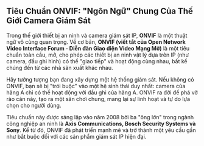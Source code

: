 ## Tiêu Chuẩn ONVIF: "Ngôn Ngữ" Chung Của Thế Giới Camera Giám Sát

Trong thế giới thiết bị an ninh và camera giám sát IP, **ONVIF** là một thuật ngữ vô cùng quan trọng. Về cơ bản, **ONVIF (viết tắt của Open Network Video Interface Forum - Diễn đàn Giao diện Video Mạng Mở)** là một tiêu chuẩn toàn cầu, mở, cho phép các thiết bị an ninh vật lý dựa trên IP (như camera, đầu ghi hình) có thể "giao tiếp" và hoạt động cùng nhau, bất kể chúng đến từ các nhà sản xuất khác nhau.

Hãy tưởng tượng bạn đang xây dựng một hệ thống giám sát. Nếu không có ONVIF, bạn sẽ bị "trói buộc" vào một hệ sinh thái duy nhất: camera của hãng A chỉ có thể hoạt động với đầu ghi của hãng A. ONVIF ra đời để phá vỡ rào cản này, tạo ra một sân chơi chung, mang lại sự linh hoạt và tự do lựa chọn cho người dùng.

Tiêu chuẩn này được sáng lập vào năm 2008 bởi ba "ông lớn" trong ngành công nghiệp an ninh là **Axis Communications, Bosch Security Systems và Sony**. Kể từ đó, ONVIF đã phát triển mạnh mẽ và trở thành một yêu cầu gần như bắt buộc đối với các sản phẩm giám sát IP hiện đại.

